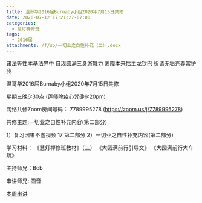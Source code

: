 ```yaml
---
title: 温哥华2016届Burnaby小组2020年7月15日共修
date: 2020-07-12 17:21:27-07:00
categories:
  - 慧灯禅修班
tags:
  - 2016届
attachments: /f/up/一切业之自性补充（二）.docx
---
```

诸法等性本基法界中 自现圆满三身游舞力 离障本来怙主龙钦巴 祈请无垢光尊常护我

温哥华2016届Burnaby小组2020年7月15日共修 

星期三晚6:30点 (莲师除疫心咒@6:20pm)

网络共修Zoom房间号码： 7789995278 (<https://zoom.us/j/7789995278>)

共修主题:一切业之自性补充内容(第二部分)


1）复习因果不虚视频 17 第二部分
2）一切业之自性补充内容(第二部分)


学习材料：
《慧灯禅修班教材》（三）
《大圆满前行引导文》
《大圆满前行大车疏》


主持师兄：Bob

串讲师兄: 圆音

[本周串讲](/f/up/一切业之自性补充（二）.docx)